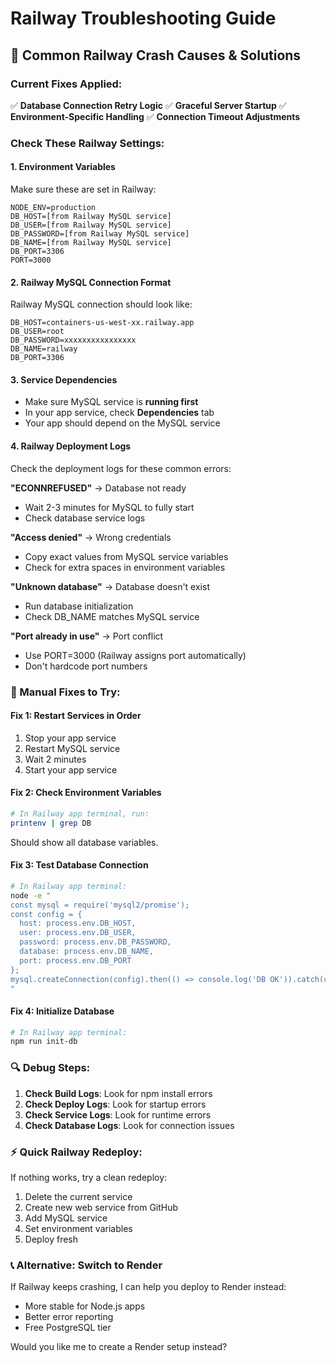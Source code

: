 # Railway Troubleshooting Guide

## 🚨 Common Railway Crash Causes & Solutions

### Current Fixes Applied:
✅ **Database Connection Retry Logic**
✅ **Graceful Server Startup**
✅ **Environment-Specific Handling**
✅ **Connection Timeout Adjustments**

### Check These Railway Settings:

#### 1. Environment Variables
Make sure these are set in Railway:
```
NODE_ENV=production
DB_HOST=[from Railway MySQL service]
DB_USER=[from Railway MySQL service]
DB_PASSWORD=[from Railway MySQL service]
DB_NAME=[from Railway MySQL service]
DB_PORT=3306
PORT=3000
```

#### 2. Railway MySQL Connection Format
Railway MySQL connection should look like:
```
DB_HOST=containers-us-west-xx.railway.app
DB_USER=root
DB_PASSWORD=xxxxxxxxxxxxxxxx
DB_NAME=railway
DB_PORT=3306
```

#### 3. Service Dependencies
- Make sure MySQL service is **running first**
- In your app service, check **Dependencies** tab
- Your app should depend on the MySQL service

#### 4. Railway Deployment Logs
Check the deployment logs for these common errors:

**"ECONNREFUSED"** → Database not ready
- Wait 2-3 minutes for MySQL to fully start
- Check database service logs

**"Access denied"** → Wrong credentials
- Copy exact values from MySQL service variables
- Check for extra spaces in environment variables

**"Unknown database"** → Database doesn't exist
- Run database initialization
- Check DB_NAME matches MySQL service

**"Port already in use"** → Port conflict
- Use PORT=3000 (Railway assigns port automatically)
- Don't hardcode port numbers

### 🔧 Manual Fixes to Try:

#### Fix 1: Restart Services in Order
1. Stop your app service
2. Restart MySQL service
3. Wait 2 minutes
4. Start your app service

#### Fix 2: Check Environment Variables
```bash
# In Railway app terminal, run:
printenv | grep DB
```
Should show all database variables.

#### Fix 3: Test Database Connection
```bash
# In Railway app terminal:
node -e "
const mysql = require('mysql2/promise');
const config = {
  host: process.env.DB_HOST,
  user: process.env.DB_USER,
  password: process.env.DB_PASSWORD,
  database: process.env.DB_NAME,
  port: process.env.DB_PORT
};
mysql.createConnection(config).then(() => console.log('DB OK')).catch(console.error);
"
```

#### Fix 4: Initialize Database
```bash
# In Railway app terminal:
npm run init-db
```

### 🔍 Debug Steps:

1. **Check Build Logs**: Look for npm install errors
2. **Check Deploy Logs**: Look for startup errors
3. **Check Service Logs**: Look for runtime errors
4. **Check Database Logs**: Look for connection issues

### ⚡ Quick Railway Redeploy:

If nothing works, try a clean redeploy:
1. Delete the current service
2. Create new web service from GitHub
3. Add MySQL service
4. Set environment variables
5. Deploy fresh

### 📞 Alternative: Switch to Render

If Railway keeps crashing, I can help you deploy to Render instead:
- More stable for Node.js apps
- Better error reporting
- Free PostgreSQL tier

Would you like me to create a Render setup instead?
